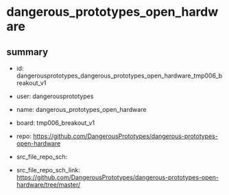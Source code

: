 # dangerous_prototypes_open_hardware
 
## summary 
* id: dangerousprototypes_dangerous_prototypes_open_hardware_tmp006_breakout_v1
* user: dangerousprototypes
* name: dangerous_prototypes_open_hardware
* board: tmp006_breakout_v1
* repo: https://github.com/DangerousPrototypes/dangerous-prototypes-open-hardware



* src_file_repo_sch: 
* src_file_repo_sch_link: https://github.com/DangerousPrototypes/dangerous-prototypes-open-hardware/tree/master/







